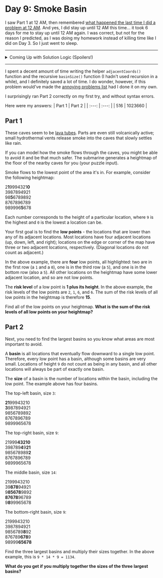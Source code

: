# Day 9: Smoke Basin
I saw Part 1 at 12 AM, then remembered [what happened the last time I did a problem at 12 AM](https://github.com/Daphne-Qin/AdventOfCode2021/tree/main/Problem03#day-3-binary-diagnostic). And yes, I did stay up until 12 AM this time... it took 6 days for me to stay up until 12 AM again. I was correct, but not for the reason I predicted, as I was doing my homework instead of killing time like I did on Day 3. So I just went to sleep.

---

<details>
  <summary>Coming Up with Solution Logic (Spoilers!)</summary>
  I'd thought of a solution for Part 1 on the way to school, but it didn't involve storing the locations of the low points themselves. However, at school, I figured out the description for Part 2, then realized that I should keep the low point locations. I also learned about [BFS](https://www.geeksforgeeks.org/breadth-first-search-or-bfs-for-a-graph/) and [DFS](https://www.geeksforgeeks.org/depth-first-search-or-dfs-for-a-graph/) while talking to another AoC participant, so now I knew that I should probably recursively solve the problem, presumably using the low points.
</details>

---

I spent a decent amount of time writing the helper `adjacentCoords()` function and the recursive `basinSize()` function (I hadn't used recursion in a while), and I definitely saved a lot of time. I do wonder, however, if this problem would've made the [annoying problems list](https://github.com/Daphne-Qin/AdventOfCode2021#most-annoying-problems) had I done it on my own.

I surprisingly ran Part 2 correctly on my first try, and without syntax errors.

Here were my answers:
| Part 1 | Part 2 |
| :---: | :---: |
| 516 | 1023660 |

## Part 1
These caves seem to be [lava tubes](https://en.wikipedia.org/wiki/Lava_tube). Parts are even still volcanically active; small hydrothermal vents release smoke into the caves that slowly settles like rain.

If you can model how the smoke flows through the caves, you might be able to avoid it and be that much safer. The submarine generates a heightmap of the floor of the nearby caves for you (your puzzle input).

Smoke flows to the lowest point of the area it's in. For example, consider the following heightmap:

2**1**9994321**0**\
3987894921\
98**5**6789892\
8767896789\
989996**5**678

Each number corresponds to the height of a particular location, where `9` is the highest and `0` is the lowest a location can be.

Your first goal is to find the **low points** - the locations that are lower than any of its adjacent locations. Most locations have four adjacent locations (up, down, left, and right); locations on the edge or corner of the map have three or two adjacent locations, respectively. (Diagonal locations do not count as adjacent.)

In the above example, there are **four** low points, all highlighted: two are in the first row (a `1` and a `0`), one is in the third row (a `5`), and one is in the bottom row (also a `5`). All other locations on the heightmap have some lower adjacent location, and so are not low points.

The **risk level** of a low point is **1 plus its height**. In the above example, the risk levels of the low points are `2`, `1`, `6`, and `6`. The sum of the risk levels of all low points in the heightmap is therefore **15**.

Find all of the low points on your heightmap. **What is the sum of the risk levels of all low points on your heightmap?**

## Part 2
Next, you need to find the largest basins so you know what areas are most important to avoid.

A **basin** is all locations that eventually flow downward to a single low point. Therefore, every low point has a basin, although some basins are very small. Locations of height `9` do not count as being in any basin, and all other locations will always be part of exactly one basin.

The **size** of a basin is the number of locations within the basin, including the low point. The example above has four basins.

The top-left basin, size `3`:

**21**99943210\
**3**987894921\
9856789892\
8767896789\
9899965678

The top-right basin, size `9`:

21999**43210**\
398789**4**9**21**\
985678989**2**\
8767896789\
9899965678

The middle basin, size `14`:

2199943210\
39**878**94921\
9**85678**9892\
**87678**96789\
9**8**99965678

The bottom-right basin, size `9`:

2199943210\
3987894921\
9856789**8**92\
876789**678**9\
98999**65678**

Find the three largest basins and multiply their sizes together. In the above example, this is `9 * 14 * 9 = 1134`.

**What do you get if you multiply together the sizes of the three largest basins?**
